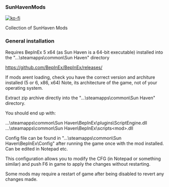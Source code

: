 ### SunHavenMods

[![ko-fi](https://ko-fi.com/img/githubbutton_sm.svg)](https://ko-fi.com/F2F2DI3WA)

Collection of SunHaven Mods

### General installation

Requires BepInEx 5 x64 (as Sun Haven is a 64-bit executable) installed into the "...\steamapps\common\Sun Haven" directory

https://github.com/BepInEx/BepInEx/releases/

If mods arent loading, check you have the correct version and architure installed (5 or 6, x86, x64)
Note, its architecture of the game, not of your operating system.

Extract zip archive directly into the "...\steamapps\common\Sun Haven" directory.

You should end up with:

...\steamapps\common\Sun Haven\BepInEx\plugins\ScriptEngine.dll
...\steamapps\common\Sun Haven\BepInEx\scripts\<mod>.dll

Config file can be found in "...\steamapps\common\Sun Haven\BepInEx\Config" after running
the game once with the mod installed. Can be edited in Notepad etc.

This configuration allows you to modify the CFG (in Notepad or something similar)
and push F6 in game to apply the changes without restarting.

Some mods may require a restart of game after being disabled to revert any changes made.
